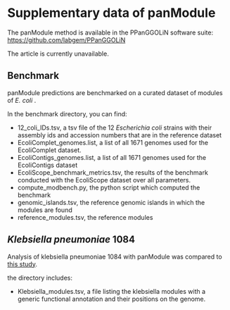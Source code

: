 # Supplementary data of panModule

The panModule method is available in the PPanGGOLiN software suite: https://github.com/labgem/PPanGGOLiN

The article is currently unavailable.

## Benchmark

panModule predictions are benchmarked on a curated dataset of modules of _E. coli_ .

In the benchmark directory, you can find:
- 12_coli_IDs.tsv, a tsv file of the 12 _Escherichia coli_ strains with their assembly ids and accession numbers that are in the reference dataset
- EcoliComplet_genomes.list, a list of all 1671 genomes used for the EcoliComplet dataset.
- EcoliContigs_genomes.list, a list of all 1671 genomes used for the EcoliContigs dataset
- EcoliScope_benchmark_metrics.tsv, the results of the benchmark conducted with the EcoliScope dataset over all parameters.
- compute_modbench.py, the python script which computed the benchmark
- genomic_islands.tsv, the reference genomic islands in which the modules are found
- reference_modules.tsv, the reference modules


## _Klebsiella pneumoniae_ 1084

Analysis of klebsiella pneumoniae 1084 with panModule was compared to [this study](
https://doi.org/10.1371/journal.pone.0096292).

the directory includes:
- Klebsiella_modules.tsv, a file listing the klebsiella modules with a generic functional annotation and their positions on the genome.
